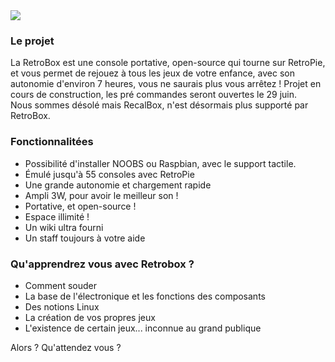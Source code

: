 <div class="image-header">
	<img src="https://i.imgur.com/32ObfXb.png"/>
</div>

### Le projet

La RetroBox est une console portative, open-source qui tourne sur RetroPie, et vous permet de rejouez à tous les jeux de votre enfance, avec son autonomie d'environ 7 heures, vous ne saurais plus vous arrêtez !
Projet en cours de construction, les pré commandes seront ouvertes le 29 juin.
<br>
Nous sommes désolé mais RecalBox, n'est désormais plus supporté par RetroBox.

### Fonctionnalitées

 - Possibilité d'installer NOOBS ou Raspbian, avec le support tactile.
 - Émulé jusqu'à 55 consoles avec RetroPie
 - Une grande autonomie et chargement rapide
 - Ampli 3W, pour avoir le meilleur son !
 - Portative, et open-source !
 - Espace illimité !
 - Un wiki ultra fourni
 - Un staff toujours à votre aide

### Qu'apprendrez vous avec Retrobox ?

* Comment souder
* La base de l'électronique et les fonctions des composants
* Des notions Linux
* La création de vos propres jeux
* L'existence de certain jeux... inconnue au grand publique

 <div class="docs-alert info">
   <i class="icon fas fa-shopping-cart"></i>
   <p> Alors ? Qu'attendez vous ?</p>
 </div>
